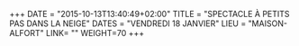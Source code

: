 +++
DATE = "2015-10-13T13:40:49+02:00"
TITLE = "SPECTACLE À PETITS PAS DANS LA NEIGE"
DATES = "VENDREDI 18 JANVIER"
LIEU = "MAISON-ALFORT"
LINK= ""
WEIGHT=70
+++

